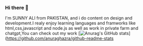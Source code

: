 ### Hi there 👋
I'm SUNNY ALI from PAKISTAN, and i do content on design and development.I realy enjoy learning languages and framworks like html,css,javascript and node.js as well as work in private farm and chatgpt,You can check out my work
[![Anurag's GitHub stats](https://github-readme-stats.vercel.app/api?username=sunnyali2030)](https://github.com/anuraghazra/github-readme-stats
